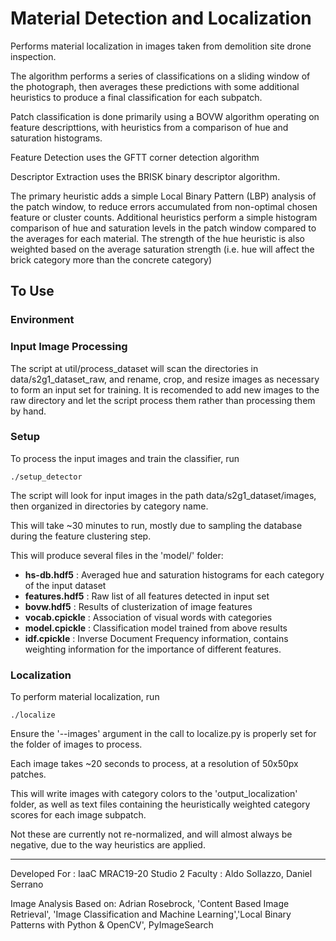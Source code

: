 Material Detection and Localization
===============================================

Performs material localization in images taken from demolition site drone inspection.

The algorithm performs a series of classifications on a sliding window of the photograph, then averages these predictions with some additional heuristics to produce a final classification for each subpatch. 

Patch classification is done primarily using a BOVW algorithm operating on feature descripttions, with heuristics from a comparison of hue and saturation histograms.

Feature Detection uses the GFTT corner detection algorithm

Descriptor Extraction uses the BRISK binary descriptor algorithm.

The primary heuristic adds a simple Local Binary Pattern (LBP) analysis of the patch window, to reduce errors accumulated from non-optimal chosen feature or cluster counts.
Additional heuristics perform a simple histogram comparison of hue and saturation levels in the patch window compared to the averages for each material. The strength of the hue heuristic is also weighted based on the average saturation strength (i.e. hue will affect the brick category more than the concrete category)


To Use
------

### Environment


### Input Image Processing

The script at util/process_dataset will scan the directories in data/s2g1_dataset_raw, and rename, crop, and resize images as necessary to form an input set for training. It is recomended to add new images to the raw directory and let the script process them rather than processing them by hand.

### Setup

To process the input images and train the classifier, run

`./setup_detector`

The script will look for input images in the path data/s2g1_dataset/images, then organized in directories by category name.

This will take ~30 minutes to run, mostly due to sampling the database during the feature clustering step.

This will produce several files in the 'model/' folder: 

- **hs-db.hdf5** : Averaged hue and saturation histograms for each category of the input dataset
- **features.hdf5** : Raw list of all features detected in input set
- **bovw.hdf5** : Results of clusterization of image features
- **vocab.cpickle** : Association of visual words with categories
- **model.cpickle** : Classification model trained from above results
- **idf.cpickle** : Inverse Document Frequency information, contains weighting information for the importance of different features. 

### Localization

To perform material localization, run 

`./localize`
 
Ensure the '--images' argument in the call to localize.py is properly set for the folder of images to process. 

Each image takes ~20 seconds to process, at a resolution of 50x50px patches.

This will write images with category colors to the 'output_localization' folder, as well as text files containing the heuristically weighted category scores for each image subpatch. 

Not these are currently not re-normalized, and will almost always be negative, due to the way heuristics are applied.

---

Developed For :
IaaC MRAC19-20 Studio 2
Faculty : Aldo Sollazzo, Daniel Serrano

Image Analysis Based on:
Adrian Rosebrock, 'Content Based Image Retrieval', 'Image Classification and Machine Learning','Local Binary Patterns with Python & OpenCV', PyImageSearch
